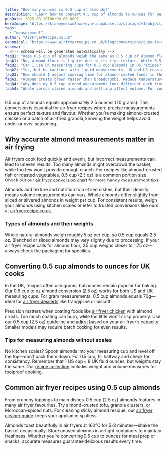 ```yaml
---
title: "How many ounces is 0.5 cup of almonds?"
description: "Learn how to convert 0.5 cup of almonds to ounces for perfect air fryer recipes. Get accurate measurements and cooking tips in seconds!"
pubDate: 2025-08-10T00:00:00.000Z
heroImage: "https://klueoymssxwfnxsvcyhv.supabase.co/storage/v1/object/public/Shmucket/how-many-ounces-is-0-5-cup-of-almonds.webp"
tags:
  - "measurement"
author: "AirFryerRecipe.co.uk"
canonical: "https://www.airfryerrecipe.co.uk/blog/conversions/cups-to-ounces/how-many-ounces-is-0-5-cup-of-almonds"
schema: |
  <!-- Schema will be generated automatically -->
faqQ1: "Does 0.5 cup of almonds weigh the same as 0.5 cup of almond flour?"
faqA1: "No, almond flour is lighter due to its fine texture. While 0.5 cup whole almonds weighs 2.5 oz (70g), the same volume of almond flour weighs about 1.75 oz (50g). Always check your recipe’s requirements—some specify “packed” or “sifted” measurements."
faqQ2: "Can I use UK measuring cups for 0.5 cup almonds in US recipes?"
faqA2: "Yes, but be cautious with liquid measurements. UK and US cups differ for fluids, but dry ingredients like almonds have nearly identical weights. 0.5 cup almonds equals 2.5 oz in both systems. For absolute precision, weigh your almonds or use grams."
faqQ3: "How should I adjust cooking time for almond-coated foods in the air fryer?"
faqA3: "Almond crusts brown faster than breadcrumbs. Reduce temperature by 10°C and check halfway through cooking. For 0.5 cup almond coatings (like on chicken or fish), cook at 180°C for 8-10 minutes instead of 12-15 minutes with traditional coatings."
faqQ4: "Why does my 0.5 cup almond measurement look different each time?"
faqA4: "Whole versus sliced almonds and settling affect volume. For consistency, weigh your almonds or use the spoon-and-level method. If packed tightly, 0.5 cup could hold up to 3 oz—always aerate almonds before measuring for air fryer recipes."
---
```

<p>0.5 cup of almonds equals approximately 2.5 ounces (70 grams). This conversion is essential for air fryer recipes where precise measurements ensure perfect texture and flavour. Whether you’re making almond-crusted chicken or a batch of air-fried granola, knowing the weight helps avoid under or over-seasoning.</p>

<h2>Why accurate almond measurements matter in air frying</h2>  
<p>Air fryers cook food quickly and evenly, but incorrect measurements can lead to uneven results. Too many almonds might overcrowd the basket, while too few won’t provide enough crunch. For recipes like almond-crusted fish or roasted vegetables, 0.5 cup (2.5 oz) is a common portion size. Check out our <a href=https://www.airfryerrecipe.co.uk/air-fryer-conversion-chart>air fryer conversion chart</a> for more handy measurement tips.</p>  

<p>Almonds add texture and nutrition to air-fried dishes, but their density means volume measurements can vary. Whole almonds differ slightly from sliced or slivered almonds in weight per cup. For consistent results, weigh your almonds using kitchen scales or refer to trusted conversions like ours at <a href=https://www.airfryerrecipe.co.uk>airfryerrecipe.co.uk</a>.</p>  

<h3>Types of almonds and their weights</h3>  
<p>Whole natural almonds weigh roughly 5 oz per cup, so 0.5 cup equals 2.5 oz. Blanched or sliced almonds may vary slightly due to processing. If your air fryer recipe calls for almond flour, 0.5 cup weighs closer to 1.75 oz—always check the packaging for specifics.</p>  

<h2>Converting 0.5 cup almonds to ounces for UK cooks</h2>  
<p>In the UK, recipes often use grams, but ounces remain popular for baking. Our 0.5 cup to oz almond conversion (2.5 oz) works for both US and UK measuring cups. For gram measurements, 0.5 cup almonds equals 70g—ideal for <a href=https://www.airfryerrecipe.co.uk/recipe-category/dessert>air fryer desserts</a> like frangipane or biscotti.</p>  

<p>Precision matters when coating foods like <a href=https://www.airfryerrecipe.co.uk/recipe-category/chicken>air fryer chicken</a> with almond crusts. Too much coating can burn, while too little won’t crisp properly. Use our 0.5 cup (2.5 oz) guideline and adjust based on your air fryer’s capacity. Smaller models may require batch cooking for even results.</p>  

<h3>Tips for measuring almonds without scales</h3>  
<p>No kitchen scales? Spoon almonds into your measuring cup and level off the top—don’t pack them down. For 0.5 cup, fill halfway and check for consistency. Remember that 1 US cup = 8 UK fluid ounces, but weights stay the same. Our <a href=https://www.airfryerrecipe.co.uk/recipes>recipe collection</a> includes weight and volume measures for foolproof cooking.</p>  

<h2>Common air fryer recipes using 0.5 cup almonds</h2>  
<p>From crunchy toppings to main dishes, 0.5 cup (2.5 oz) almonds features in many air fryer favourites. Try almond-crusted tofu, granola clusters, or Moroccan-spiced nuts. For cleaning sticky almond residue, our <a href=https://www.airfryerrecipe.co.uk/air-fryer-cleaner>air fryer cleaner guide</a> keeps your appliance spotless.</p>  

<p>Almonds toast beautifully in air fryers at 160°C for 5-8 minutes—shake the basket occasionally. Store unused almonds in airtight containers to maintain freshness. Whether you’re converting 0.5 cup to ounces for meal prep or snacks, accurate measures guarantee delicious results every time.</p>
